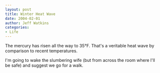 ```yaml
---
layout: post
title: Winter Heat Wave
date: 2004-02-01
author: Jeff Watkins
categories:
- Life
---
```


The mercury has risen all the way to 35&deg;F. That's a veritable heat wave by comparison to recent temperatures.

I'm going to wake the slumbering wife (but from across the room where I'll be safe) and suggest we go for a walk.